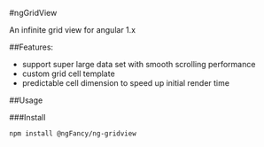 #ngGridView

An infinite grid view for angular 1.x

##Features:

- support super large data set with smooth scrolling performance
- custom grid cell template
- predictable cell dimension to speed up initial render time

##Usage

###Install

```
npm install @ngFancy/ng-gridview
```

